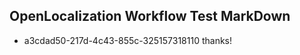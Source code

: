 ## OpenLocalization Workflow Test MarkDown
* a3cdad50-217d-4c43-855c-325157318110 thanks!

<!--HONumber=Jul16_HO3-->


